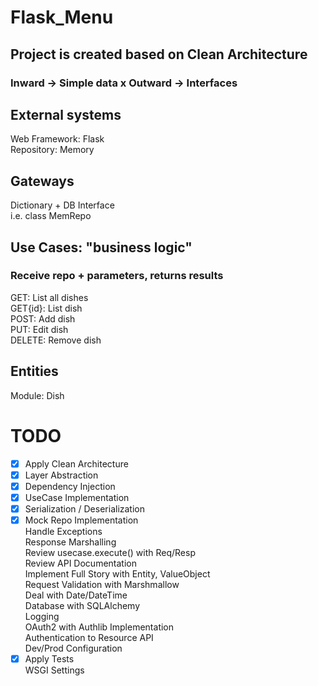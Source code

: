 # Flask_Menu
## Project is created based on Clean Architecture <br>
### Inward -> Simple data x Outward -> Interfaces

## External systems
Web Framework: Flask <br>
Repository: Memory <br>

## Gateways
Dictionary + DB Interface <br>
i.e. class MemRepo <br>

## Use Cases: "business logic"
### Receive repo + parameters, returns results
GET: List all dishes <br>
GET{id}: List dish <br>
POST: Add dish <br>
PUT: Edit dish <br>
DELETE: Remove dish <br>

## Entities
Module: Dish <br>

# TODO
- [x] Apply Clean Architecture <br> 
- [x] Layer Abstraction<br> 
- [x] Dependency Injection<br> 
- [x] UseCase Implementation<br> 
- [x] Serialization / Deserialization<br> 
- [x] Mock Repo Implementation<br> 
 Handle Exceptions<br> 
 Response Marshalling<br> 
 Review usecase.execute() with Req/Resp<br> 
 Review API Documentation<br> 
 Implement Full Story with Entity, ValueObject<br> 
 Request Validation with Marshmallow<br> 
 Deal with Date/DateTime<br> 
 Database with SQLAlchemy<br> 
 Logging<br> 
 OAuth2 with Authlib Implementation<br> 
 Authentication to Resource API<br> 
 Dev/Prod Configuration<br> 
- [x] Apply Tests<br> 
 WSGI Settings<br> 